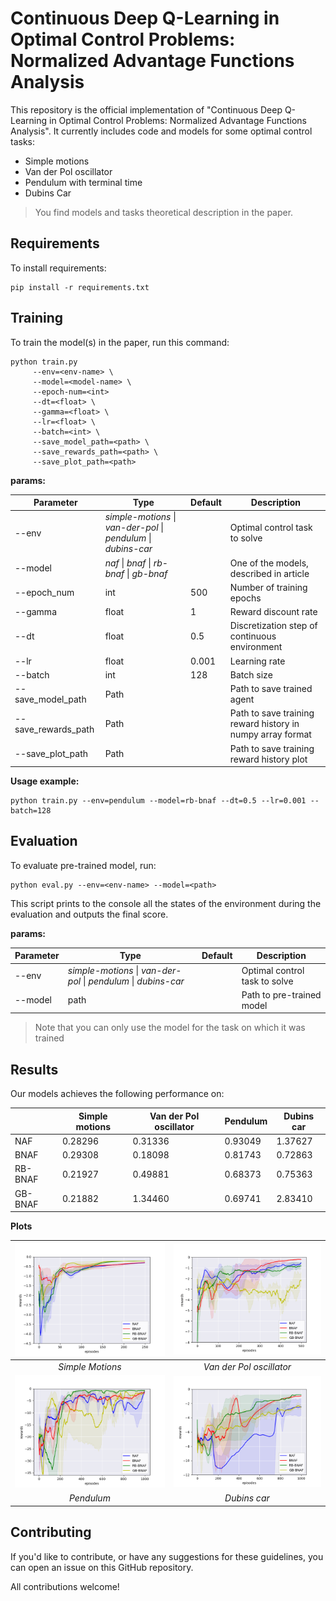 # Continuous Deep Q-Learning in Optimal Control Problems: Normalized Advantage Functions Analysis
This repository is the official implementation of "Continuous Deep Q-Learning in Optimal Control
Problems: Normalized Advantage Functions Analysis".
It currently includes code and models for some optimal control tasks:

- Simple motions
- Van der Pol oscillator
- Pendulum with terminal time
- Dubins Car

> You find models and tasks theoretical description in the paper.

## Requirements

To install requirements:

```
pip install -r requirements.txt
```

## Training

To train the model(s) in the paper, run this command:

```
python train.py 
     --env=<env-name> \
     --model=<model-name> \
     --epoch-num=<int>
     --dt=<float> \
     --gamma=<float> \
     --lr=<float> \
     --batch=<int> \
     --save_model_path=<path> \
     --save_rewards_path=<path> \
     --save_plot_path=<path>
```

**params:**

| Parameter | Type | Default | Description |
|-----------|------------|---------|-------------|
| --env    |*simple-motions* &#124; *van-der-pol* &#124; *pendulum* &#124; *dubins-car*| | Optimal control task to solve
|--model    |*naf* &#124; *bnaf* &#124; *rb-bnaf* &#124; *gb-bnaf* |           | One of the models, described in article
|--epoch_num| int   | 500           | Number of training epochs
|--gamma    | float | 1            | Reward discount rate
|--dt       | float | 0.5          | Discretization step of continuous environment
|--lr       | float | 0.001        | Learning rate
|--batch    | int | 128          | Batch size
|--save_model_path| Path | | Path to save trained agent
|--save_rewards_path| Path | | Path to save training reward history in numpy array format
|--save_plot_path   | Path | | Path to save training reward history plot

**Usage example:**
```
python train.py --env=pendulum --model=rb-bnaf --dt=0.5 --lr=0.001 --batch=128
```


## Evaluation

To evaluate pre-trained model, run:

```eval
python eval.py --env=<env-name> --model=<path>
```

This script prints to the console all the states of the environment during the evaluation and outputs the final score.

**params:**

| Parameter | Type | Default | Description |
|-----------|------------|---------|-------------|
| --env    |*simple-motions* &#124; *van-der-pol* &#124; *pendulum* &#124; *dubins-car*| | Optimal control task to solve
|--model    |path |                 | Path to pre-trained model

> Note that you can only use the model for the task on which it was trained


## Results

Our models achieves the following performance on:

|                    | Simple motions  | Van der Pol oscillator | Pendulum | Dubins car |
| ------------------ |---------------- | ---------------------- | --------- | --------- |
| NAF                |     0.28296     |         0.31336        |  0.93049  |  1.37627  |
| BNAF               |     0.29308     |         0.18098        |  0.81743  |  0.72863  |
| RB-BNAF            |     0.21927     |         0.49881        |  0.68373  |  0.75363  |
| GB-BNAF            |     0.21882     |         1.34460        |  0.69741  |  2.83410  |

**Plots**

| ![simple-motions](plots/simple-motions.png) | ![van-der-pol](plots/van-der-pol.png) |
|:----:|:----:|
|  *Simple Motions* | *Van der Pol oscillator* |
| ![pendulum](plots/pendulum.png) | ![dubins-car](plots/dubins-car.png) |
|  *Pendulum* | *Dubins car* |


## Contributing
If you'd like to contribute, or have any suggestions for these guidelines, you can open an issue on this GitHub repository.

All contributions welcome!